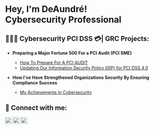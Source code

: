 <h1>Hey, I'm DeAundré! <br/><a>Cybersecurity Professional</a> <a </a></h1>

<h2>👨🏽‍💻 Cybersecurity PCI DSS 💳| GRC Projects:</h2>

- <b>Preparing a Major Fortune 500 For a PCI Audit (PCI SME)</b>
  - [How To Prepare For A PCI AUDIT](https://drive.google.com/file/d/1RuA4DwFtlviVC3FEbwrIA_yci03Q-ZMd/view?usp=sharing)
  - [Updating Our Information Security Policy (ISP) for PCI DSS 4.0](https://drive.google.com/file/d/1quw-ISp96v6i7ynBw5qn7QjHmzRI7yeO/view?usp=sharing)

- <b>How I've Have Strengthened Organizations Security By Ensuring Compliance Success</b>
  - [My Achievements In Cybersecurity](https://github.com/DeAundreN/Achievements) 


<h2> 🤳 Connect with me:</h2>

[<img align="left" alt="DeAundreN | LinkedIn" width="22px" src="https://cdn.jsdelivr.net/npm/simple-icons@v3/icons/linkedin.svg" />][linkedin]
[<img align="left" alt="DeAundreN | Twitter" width="22px" src="https://cdn.jsdelivr.net/npm/simple-icons@v3/icons/twitter.svg" />][twitter]
[<img align="left" alt="DeAundreN | Instagram" width="22px" src="https://cdn.jsdelivr.net/npm/simple-icons@v3/icons/instagram.svg" />][instagram]

[linkedin]: http://linkedin.com/in/deaundre
[twitter]: https://twitter.com/Dre_Dior
[instagram]: https://www.instagram.com/Dre.Dior/
